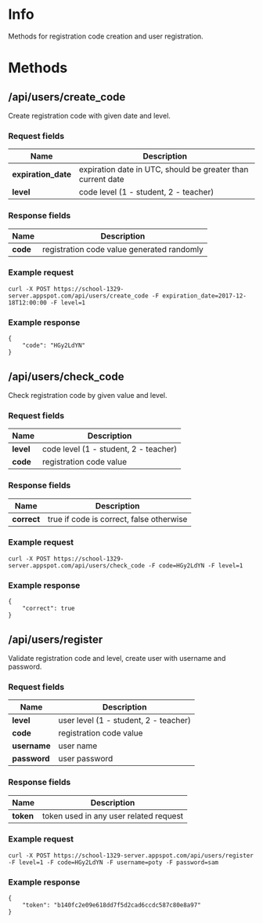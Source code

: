 # Info

Methods for registration code creation and user registration.

# Methods

## /api/users/create_code

Create registration code with given date and level.

### Request fields

Name | Description
--- | ---
**expiration_date** | expiration date in UTC, should be greater than current date
**level** | code level (1 - student, 2 - teacher)

### Response fields

Name | Description
--- | ---
**code** | registration code value generated randomly

### Example request

```
curl -X POST https://school-1329-server.appspot.com/api/users/create_code -F expiration_date=2017-12-18T12:00:00 -F level=1
```

### Example response 
```
{
    "code": "HGy2LdYN"
}
```
## /api/users/check_code

Check registration code by given value and level.

### Request fields

Name | Description
--- | ---
**level** | code level (1 - student, 2 - teacher)
**code** | registration code value

### Response fields

Name | Description
--- | ---
**correct** | true if code is correct, false otherwise

### Example request
```
curl -X POST https://school-1329-server.appspot.com/api/users/check_code -F code=HGy2LdYN -F level=1
```

### Example response
```
{
    "correct": true
}
```

## /api/users/register

Validate registration code and level, create user with username and password.

### Request fields

Name | Description
--- | ---
**level** | user level (1 - student, 2 - teacher)
**code** | registration code value
**username** | user name
**password** | user password

### Response fields 

Name | Description
--- | ---
**token** | token used in any user related request

### Example request
```
curl -X POST https://school-1329-server.appspot.com/api/users/register -F level=1 -F code=HGy2LdYN -F username=poty -F password=sam
```

### Example response
```
{
    "token": "b140fc2e09e618dd7f5d2cad6ccdc587c80e8a97"
}
```
